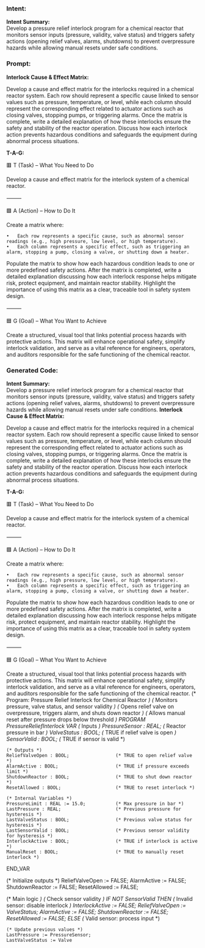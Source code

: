 ### Intent:
**Intent Summary:**  
Develop a pressure relief interlock program for a chemical reactor that monitors sensor inputs (pressure, validity, valve status) and triggers safety actions (opening relief valves, alarms, shutdowns) to prevent overpressure hazards while allowing manual resets under safe conditions.

### Prompt:
**Interlock Cause & Effect Matrix:**

Develop a cause and effect matrix for the interlocks required in a chemical reactor system. Each row should represent a specific cause linked to sensor values such as pressure, temperature, or level, while each column should represent the corresponding effect related to actuator actions such as closing valves, stopping pumps, or triggering alarms. Once the matrix is complete, write a detailed explanation of how these interlocks ensure the safety and stability of the reactor operation. Discuss how each interlock action prevents hazardous conditions and safeguards the equipment during abnormal process situations.

**T-A-G:**

🟥 T (Task) – What You Need to Do

Develop a cause and effect matrix for the interlock system of a chemical reactor.

⸻

🟩 A (Action) – How to Do It

Create a matrix where:

	•	Each row represents a specific cause, such as abnormal sensor readings (e.g., high pressure, low level, or high temperature).
	•	Each column represents a specific effect, such as triggering an alarm, stopping a pump, closing a valve, or shutting down a heater.

Populate the matrix to show how each hazardous condition leads to one or more predefined safety actions. After the matrix is completed, write a detailed explanation discussing how each interlock response helps mitigate risk, protect equipment, and maintain reactor stability. Highlight the importance of using this matrix as a clear, traceable tool in safety system design.

⸻

🟦 G (Goal) – What You Want to Achieve

Create a structured, visual tool that links potential process hazards with protective actions. This matrix will enhance operational safety, simplify interlock validation, and serve as a vital reference for engineers, operators, and auditors responsible for the safe functioning of the chemical reactor.

### Generated Code:
**Intent Summary:**  
Develop a pressure relief interlock program for a chemical reactor that monitors sensor inputs (pressure, validity, valve status) and triggers safety actions (opening relief valves, alarms, shutdowns) to prevent overpressure hazards while allowing manual resets under safe conditions.
**Interlock Cause & Effect Matrix:**

Develop a cause and effect matrix for the interlocks required in a chemical reactor system. Each row should represent a specific cause linked to sensor values such as pressure, temperature, or level, while each column should represent the corresponding effect related to actuator actions such as closing valves, stopping pumps, or triggering alarms. Once the matrix is complete, write a detailed explanation of how these interlocks ensure the safety and stability of the reactor operation. Discuss how each interlock action prevents hazardous conditions and safeguards the equipment during abnormal process situations.

**T-A-G:**

🟥 T (Task) – What You Need to Do

Develop a cause and effect matrix for the interlock system of a chemical reactor.

⸻

🟩 A (Action) – How to Do It

Create a matrix where:

	•	Each row represents a specific cause, such as abnormal sensor readings (e.g., high pressure, low level, or high temperature).
	•	Each column represents a specific effect, such as triggering an alarm, stopping a pump, closing a valve, or shutting down a heater.

Populate the matrix to show how each hazardous condition leads to one or more predefined safety actions. After the matrix is completed, write a detailed explanation discussing how each interlock response helps mitigate risk, protect equipment, and maintain reactor stability. Highlight the importance of using this matrix as a clear, traceable tool in safety system design.

⸻

🟦 G (Goal) – What You Want to Achieve

Create a structured, visual tool that links potential process hazards with protective actions. This matrix will enhance operational safety, simplify interlock validation, and serve as a vital reference for engineers, operators, and auditors responsible for the safe functioning of the chemical reactor.
(* Program: Pressure Relief Interlock for Chemical Reactor *)
(* Monitors pressure, valve status, and sensor validity *)
(* Opens relief valve on overpressure, triggers alarm, and shuts down reactor *)
(* Allows manual reset after pressure drops below threshold *)
PROGRAM PressureReliefInterlock
VAR
    (* Inputs *)
    PressureSensor : REAL;                  (* Reactor pressure in bar *)
    ValveStatus : BOOL;                     (* TRUE if relief valve is open *)
    SensorValid : BOOL;                     (* TRUE if sensor is valid *)
    
    (* Outputs *)
    ReliefValveOpen : BOOL;                 (* TRUE to open relief valve *)
    AlarmActive : BOOL;                     (* TRUE if pressure exceeds limit *)
    ShutdownReactor : BOOL;                 (* TRUE to shut down reactor *)
    ResetAllowed : BOOL;                    (* TRUE to reset interlock *)
    
    (* Internal Variables *)
    PressureLimit : REAL := 15.0;           (* Max pressure in bar *)
    LastPressure : REAL;                    (* Previous pressure for hysteresis *)
    LastValveStatus : BOOL;                 (* Previous valve status for hysteresis *)
    LastSensorValid : BOOL;                 (* Previous sensor validity for hysteresis *)
    InterlockActive : BOOL;                 (* TRUE if interlock is active *)
    ManualReset : BOOL;                     (* TRUE to manually reset interlock *)
END_VAR

(* Initialize outputs *)
ReliefValveOpen := FALSE;
AlarmActive := FALSE;
ShutdownReactor := FALSE;
ResetAllowed := FALSE;

(* Main logic *)
(* Check sensor validity *)
IF NOT SensorValid THEN
    (* Invalid sensor: disable interlock *)
    InterlockActive := FALSE;
    ReliefValveOpen := ValveStatus;
    AlarmActive := FALSE;
    ShutdownReactor := FALSE;
    ResetAllowed := FALSE;
ELSE
    (* Valid sensor: process input *)
    
    (* Update previous values *)
    LastPressure := PressureSensor;
    LastValveStatus := Valve
